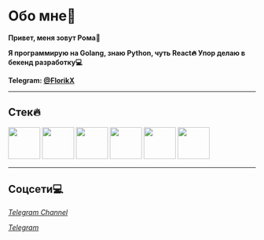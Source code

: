 # Обо мне🚀

**Привет, меня зовут Рома👋** 

**Я программирую на Golang, знаю Python, чуть React🔥 Упор делаю в бекенд разработку💻**

**Telegram: [@FlorikX](https://t.me/FlorikX)**

---
## Стек🔥

<img src="https://cdn.worldvectorlogo.com/logos/go-logo-1.svg" height="65"/>  <img src="https://images.icon-icons.com/2699/PNG/512/python_logo_icon_168886.png" height="65"/>  <img src="https://upload.wikimedia.org/wikipedia/commons/thumb/2/29/Postgresql_elephant.svg/1200px-Postgresql_elephant.svg.png" height="65"/>  <img src="https://avatars.githubusercontent.com/u/33784865?v=4" height="65"/>  <img src="https://img.icons8.com/fluent/512/docker.png" height="65"/>  <img src="https://git-scm.com/images/logos/downloads/Git-Icon-1788C.png" height="65"/>  

---

## Соцсети💻

*[Telegram Channel](https://t.me/florik_prog_it)* 

*[Telegram](https://t.me/FlorikX)* 
